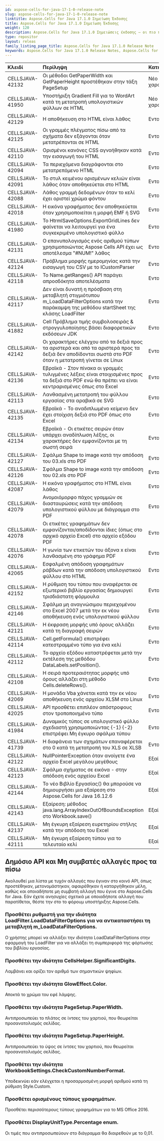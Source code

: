 ```yaml
---
id: aspose-cells-for-java-17-1-0-release-note
slug: aspose-cells-for-java-17-1-0-release-note
linktitle: Aspose.Cells for Java 17.1.0 Σημείωση Έκδοσης
title: Aspose.Cells for Java 17.1.0 Σημείωση Έκδοσης
weight: 120
description: Aspose.Cells for Java 17.1.0 Σημειώσεις έκδοσης – οι πιο πρόσφατες βελτιώσεις, νέες δυνατότητες και διορθώσεις
type: repositor
layout: releas
family_listing_page_title: Aspose.Cells for Java 17.1.0 Release Note
keywords: Aspose.Cells for Java 17.1.0 Release Notes, Aspose.Cells for Java 17.1.0 updates and fixe
---
```

|**Κλειδί**|**Περίληψη**|**Κατηγορία**|
| :- | :- | :- |
|CELLSJAVA-42132|Οι μέθοδοι GetPaperWidth και GetPaperHeight προστέθηκαν στην τάξη PageSetup|Νέο χαρακτηριστικό|
|CELLSJAVA-41950|Υποστήριξη Gradient Fill για το WordArt κατά τη μετατροπή υπολογιστικών φύλλων σε HTML|Νέο χαρακτηριστικό|
|CELLSJAVA-42129|Η αποθήκευση στο HTML είναι λάθος|Εντομο|
|CELLSJAVA-42125|Οι γραμμές πλέγματος πίσω από τα σχήματα δεν εξάγονται όταν μετατρέπονται σε HTML|Εντομο|
|CELLSJAVA-42110|Ορισμένοι κανόνες CSS αγνοήθηκαν κατά την εισαγωγή του HTML|Εντομο|
|CELLSJAVA-42094|Τα περιεχόμενα διαγράφονται στο μετατρεπόμενο HTML|Εντομο|
|CELLSJAVA-42091|Το στυλ κειμένου ορισμένων κελιών είναι λάθος όταν αποθηκεύεται στο HTML|Εντομο|
|CELLSJAVA-42088|Λάθος γραμμή δεδομένων όταν το κελί έχει οριστεί χρώμα φόντου|Εντομο|
|CELLSJAVA-42018|Η εικόνα γραφήματος δεν αποθηκεύεται όταν χρησιμοποιείται η μορφή EMF ή SVG|Εντομο|
|CELLSJAVA-41980|Το HtrmlSaveOptions.ExportGridLines δεν φαίνεται να λειτουργεί για ένα συγκεκριμένο υπολογιστικό φύλλο|Εντομο|
|CELLSJAVA-42131|Ο επανυπολογισμός ενός αριθμού τύπων χρησιμοποιώντας Aspose Cells API έχει ως αποτέλεσμα "#NUM!" λάθος|Εντομο|
|CELLSJAVA-42124|Πρόβλημα μορφής ημερομηνίας κατά την εισαγωγή του CSV με το ICustomParser|Εντομο|
|CELLSJAVA-42118|Το Name.getRanges() API παράγει απροσδόκητα αποτελέσματα|Εντομο|
|CELLSJAVA-42117|Δεν είναι δυνατή η πρόσβαση στη μεταβλητή στιγμιότυπου m_LoadDataFilterOptions κατά την παράκαμψη της μεθόδου startSheet της κλάσης LoadFilter|Εντομο|
|CELLSJAVA-41882|Cell Πρόβλημα τιμής συμβολοσειράς & στρογγυλοποίησης βάσει διαφορετικών εκδόσεων JDK|Εντομο|
|CELLSJAVA-42142|Οι χαρακτήρες ελέγχου από τα δεξιά προς τα αριστερά και από τα αριστερά προς τα δεξιά δεν αποδίδονται σωστά στο PDF όταν η μετατροπή γίνεται σε Linux|Εντομο|
|CELLSJAVA-42136|Εβραϊκά - Στον πίνακα οι γραμμές τυλιγμένες λέξεις είναι στοιχισμένες προς τα δεξιά στο PDF ενώ θα πρέπει να είναι κεντραρισμένες όπως στο Excel|Εντομο|
|CELLSJAVA-42113|Λανθασμένη μετατροπή του φύλλου εργασίας στα αραβικά σε SVG|Εντομο|
|CELLSJAVA-42135|Εβραϊκά - Το αναδιπλωμένο κείμενο δεν έχει στοίχιση δεξιά στο PDF όπως στο Excel|Εντομο|
|CELLSJAVA-42134|Εβραϊκά - Οι ετικέτες σειρών όταν υπάρχει αναδίπλωση λέξης, οι χαρακτήρες δεν εμφανίζονται με τη σωστή σειρά|Εντομο|
|CELLSJAVA-42127|Σφάλμα Shape to image κατά την απόδοση του 03.xls στο PDF|Εντομο|
|CELLSJAVA-42126|Σφάλμα Shape to image κατά την απόδοση του 02.xls στο PDF|Εντομο|
|CELLSJAVA-42087|Η εικόνα γραφήματος στο HTML είναι λάθος|Εντομο|
|CELLSJAVA-42079|Ανομοιόμορφο πάχος γραμμών σε διασταυρώσεις κατά την απόδοση υπολογιστικού φύλλου με διάγραμμα στο PDF|Εντομο|
|CELLSJAVA-42078|Οι ετικέτες γραφημάτων δεν εμφανίζονται/αποδίδονται ίδιες (όπως στο αρχικό αρχείο Excel) στο αρχείο εξόδου PDF|Εντομο|
|CELLSJAVA-42076|Η γωνία των ετικετών του άξονα x είναι λανθασμένη στο γράφημα PDF|Εντομο|
|CELLSJAVA-42065|Εσφαλμένη απόδοση γραφημάτων ράβδων κατά την απόδοση υπολογιστικού φύλλου στο HTML|Εντομο|
|CELLSJAVA-42152|Η ρύθμιση του τύπου που αναφέρεται σε εξωτερικό βιβλίο εργασίας δημιουργεί τρισδιάστατη φόρμουλα|Εντομο|
|CELLSJAVA-42146|Σφάλμα μη αναγνώσιμου περιεχομένου στο Excel 2007 μετά την εκ νέου αποθήκευση ενός υπολογιστικού φύλλου|Εντομο|
|CELLSJAVA-42121|Η έκφραση μορφής υπό όρους αλλάζει κατά τη διαγραφή σειρών|Εντομο|
|CELLSJAVA-42114|Cell.getFormula() επιστρέφει κατεστραμμένο τύπο για ένα κελί|Εντομο|
|CELLSJAVA-42112|Το αρχείο εξόδου καταστρέφεται μετά την εκτέλεση της μεθόδου DataLabels.setPosition().|Εντομο|
|CELLSJAVA-42108|Η σειρά προτεραιότητας μορφής υπό όρους αλλάζει στη μέθοδο Cells.deleteRows().|Εντομο|
|CELLSJAVA-42069|Η μονάδα Vba χάνεται κατά την εκ νέου αποθήκευση ενός αρχείου XLSM στο Linux|Εντομο|
|CELLSJAVA-42025|API προσθέτει επιπλέον απόστροφους στον τροποποιημένο τύπο|Εντομο|
|CELLSJAVA-41984|Δυναμικός τύπος σε υπολογιστικό φύλλο σχεδιαστή χρησιμοποιώντας {-1} {-2} επιστρέφει Μη έγκυρο σφάλμα τύπου|Εντομο|
|CELLSJAVA-41739|Η διαφάνεια των σχημάτων επαναφέρεται στο 0 κατά τη μετατροπή του XLS σε XLSB|Εντομο|
|CELLSJAVA-42122|NullPointerException όταν ανοίγετε ένα αρχείο Excel μεγάλου μεγέθους|Εξαίρεση|
|CELLSJAVA-42123|Σφάλμα σχήματος σε εικόνα - στην απόδοση ενός αρχείου Excel|Εξαίρεση|
|CELLSJAVA-42144|Το νέο Βιβλίο Εργασίας() θα μπορούσε να δημιουργήσει μια εξαίρεση στο Aspose.Cells for Java 16.12.6|Εξαίρεση|
|CELLSJAVA-42143|Εξαίρεση: μέθοδος java.lang.ArrayIndexOutOfBoundsException στο Workbook.save()|Εξαίρεση|
|CELLSJAVA-42137|Μη έγκυρη εξαίρεση ευρετηρίου στήλης κατά την απόδοση του Excel|Εξαίρεση|
|CELLSJAVA-42111|Μη έγκυρη εξαίρεση τύπου για το τελευταίο κελί|Εξαίρεση|
##  **Δημόσιο API και Μη συμβατές αλλαγές προς τα πίσω**
Ακολουθεί μια λίστα με τυχόν αλλαγές που έγιναν στο κοινό API, όπως προστέθηκαν, μετονομάστηκαν, αφαιρέθηκαν ή καταργήθηκαν μέλη, καθώς και οποιαδήποτε μη συμβατή αλλαγή που έγινε στο Aspose.Cells for Java. Εάν έχετε ανησυχίες σχετικά με οποιαδήποτε αλλαγή που παρατίθεται, θέστε την στο το φόρουμ υποστήριξης Aspose.Cells.
###  **Προσθέτει ρυθμιστή για την ιδιότητα LoadFilter.LoadDataFilterOptions για να αντικαταστήσει τη μεταβλητή m_LoadDataFilterOptions.**
Ο χρήστης μπορεί να αλλάξει την ιδιότητα LoadDataFilterOptions στην εφαρμογή του LoadFilter για να αλλάξει τη συμπεριφορά της φόρτωσης του βιβλίου εργασίας.
###  **Προσθέτει την ιδιότητα CellsHelper.SignificantDigits.**
Λαμβάνει και ορίζει τον αριθμό των σημαντικών ψηφίων.
###  **Προσθέτει την ιδιότητα GlowEffect.Color.**
Αποκτά το χρώμα του εφέ λάμψης.
###  **Προσθέτει την ιδιότητα PageSetup.PaperWidth.**
Αντιπροσωπεύει το πλάτος σε ίντσες του χαρτιού, που θεωρείται προσανατολισμός σελίδας.
###  **Προσθέτει την ιδιότητα PageSetup.PaperHeight.**
Αντιπροσωπεύει το ύψος σε ίντσες του χαρτιού, που θεωρείται προσανατολισμός σελίδας.
###  **Προσθέτει την ιδιότητα WorkbookSettings.CheckCustomNumberFormat.**
Υποδεικνύει εάν ελέγχεται η προσαρμοσμένη μορφή αριθμού κατά τη ρύθμιση Style.Custom.
###  **Προσθέτει ορισμένους τύπους γραφημάτων.**
Προσθέτει περισσότερους τύπους γραφημάτων για το MS Office 2016.
###  **Προσθέτει DisplayUnitType.Percentage enum.**
Οι τιμές που αντιπροσωπεύουν στο διάγραμμα θα διαιρεθούν με το 0,01.
